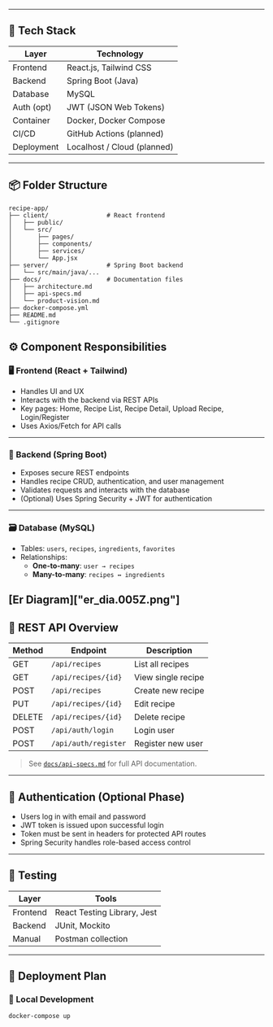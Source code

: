 
---

## 🧰 Tech Stack

| Layer         | Technology                 |
|---------------|-----------------------------|
| Frontend      | React.js, Tailwind CSS      |
| Backend       | Spring Boot (Java)          |
| Database      | MySQL                       |
| Auth (opt)    | JWT (JSON Web Tokens)       |
| Container     | Docker, Docker Compose      |
| CI/CD         | GitHub Actions (planned)    |
| Deployment    | Localhost / Cloud (planned) |

---

## 📦 Folder Structure

```plaintext
recipe-app/
├── client/                # React frontend
│   ├── public/
│   └── src/
│       ├── pages/
│       ├── components/
│       ├── services/
│       └── App.jsx
├── server/                # Spring Boot backend
│   └── src/main/java/...
├── docs/                  # Documentation files
│   ├── architecture.md
│   ├── api-specs.md
│   └── product-vision.md
├── docker-compose.yml
├── README.md
└── .gitignore
```

## ⚙️ Component Responsibilities

### 🖥️ Frontend (React + Tailwind)

- Handles UI and UX
- Interacts with the backend via REST APIs
- Key pages: Home, Recipe List, Recipe Detail, Upload Recipe, Login/Register
- Uses Axios/Fetch for API calls

---

### 🔧 Backend (Spring Boot)

- Exposes secure REST endpoints
- Handles recipe CRUD, authentication, and user management
- Validates requests and interacts with the database
- (Optional) Uses Spring Security + JWT for authentication

---

### 🗃️ Database (MySQL)

- Tables: `users`, `recipes`, `ingredients`, `favorites`
- Relationships:
  - **One-to-many**: `user → recipes`
  - **Many-to-many**: `recipes ↔ ingredients`

[Er Diagram]["er_dia.005Z.png"]
---

## 📡 REST API Overview

| Method | Endpoint            | Description           |
|--------|---------------------|-----------------------|
| GET    | `/api/recipes`      | List all recipes      |
| GET    | `/api/recipes/{id}` | View single recipe    |
| POST   | `/api/recipes`      | Create new recipe     |
| PUT    | `/api/recipes/{id}` | Edit recipe           |
| DELETE | `/api/recipes/{id}` | Delete recipe         |
| POST   | `/api/auth/login`   | Login user            |
| POST   | `/api/auth/register`| Register new user     |

> See [`docs/api-specs.md`](./api-specs.md) for full API documentation.

---

## 🔐 Authentication (Optional Phase)

- Users log in with email and password
- JWT token is issued upon successful login
- Token must be sent in headers for protected API routes
- Spring Security handles role-based access control

---

## 🧪 Testing

| Layer     | Tools                     |
|-----------|---------------------------|
| Frontend  | React Testing Library, Jest |
| Backend   | JUnit, Mockito            |
| Manual    | Postman collection        |

---

## 🚢 Deployment Plan

### 🔧 Local Development

```bash
docker-compose up
```



